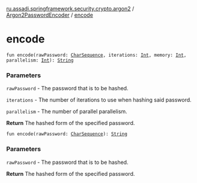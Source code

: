 [ru.assadi.springframework.security.crypto.argon2](../index.md) / [Argon2PasswordEncoder](index.md) / [encode](./encode.md)

# encode

`fun encode(rawPassword: `[`CharSequence`](https://kotlinlang.org/api/latest/jvm/stdlib/kotlin/-char-sequence/index.html)`, iterations: `[`Int`](https://kotlinlang.org/api/latest/jvm/stdlib/kotlin/-int/index.html)`, memory: `[`Int`](https://kotlinlang.org/api/latest/jvm/stdlib/kotlin/-int/index.html)`, parallelism: `[`Int`](https://kotlinlang.org/api/latest/jvm/stdlib/kotlin/-int/index.html)`): `[`String`](https://kotlinlang.org/api/latest/jvm/stdlib/kotlin/-string/index.html)

### Parameters

`rawPassword` - The password that is to be hashed.

`iterations` - The number of iterations to use when hashing said password.

`parallelism` - The number of parallel parallelism.

**Return**
The hashed form of the specified password.

`fun encode(rawPassword: `[`CharSequence`](https://kotlinlang.org/api/latest/jvm/stdlib/kotlin/-char-sequence/index.html)`): `[`String`](https://kotlinlang.org/api/latest/jvm/stdlib/kotlin/-string/index.html)

### Parameters

`rawPassword` - The password that is to be hashed.

**Return**
The hashed form of the specified password.

